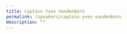 ```yaml
---
title: Captain Yves Vandenborn
permalink: /speakers/captain-yves-vandenborn
description: ""
---
```


